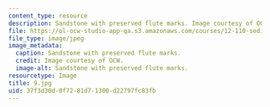 ```yaml
---
content_type: resource
description: Sandstone with preserved flute marks. Image courtesy of OCW.
file: https://ol-ocw-studio-app-qa.s3.amazonaws.com/courses/12-110-sedimentary-geology-fall-2004/37f3d30d0f7281d71300d22797fc83fb_9.jpg
file_type: image/jpeg
image_metadata:
  caption: Sandstone with preserved flute marks.
  credit: Image courtesy of OCW.
  image-alt: Sandstone with preserved flute marks.
resourcetype: Image
title: 9.jpg
uid: 37f3d30d-0f72-81d7-1300-d22797fc83fb
---
```

